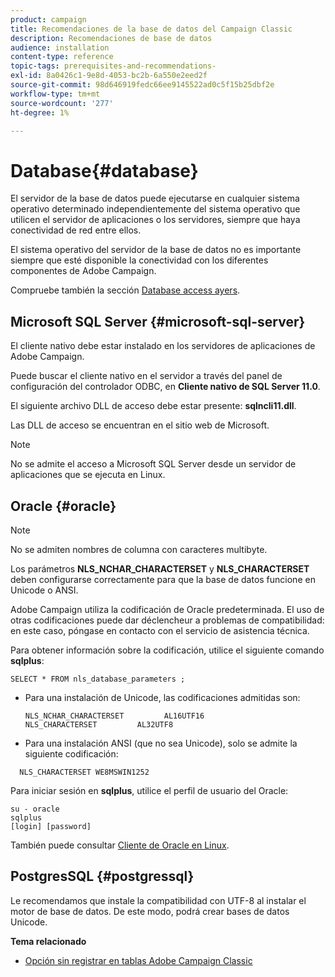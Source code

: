 ```yaml
---
product: campaign
title: Recomendaciones de la base de datos del Campaign Classic
description: Recomendaciones de base de datos
audience: installation
content-type: reference
topic-tags: prerequisites-and-recommendations-
exl-id: 8a0426c1-9e8d-4053-bc2b-6a550e2eed2f
source-git-commit: 98d646919fedc66ee9145522ad0c5f15b25dbf2e
workflow-type: tm+mt
source-wordcount: '277'
ht-degree: 1%

---
```


# Database{#database}

El servidor de la base de datos puede ejecutarse en cualquier sistema operativo determinado independientemente del sistema operativo que utilicen el servidor de aplicaciones o los servidores, siempre que haya conectividad de red entre ellos.

El sistema operativo del servidor de la base de datos no es importante siempre que esté disponible la conectividad con los diferentes componentes de Adobe Campaign.

Compruebe también la sección [Database access ayers](../../installation/using/prerequisites-of-campaign-installation-in-linux.md#database-access-layers).

## Microsoft SQL Server {#microsoft-sql-server}

El cliente nativo debe estar instalado en los servidores de aplicaciones de Adobe Campaign.

Puede buscar el cliente nativo en el servidor a través del panel de configuración del controlador ODBC, en **Cliente nativo de SQL Server 11.0**.

El siguiente archivo DLL de acceso debe estar presente: **sqlncli11.dll**.

Las DLL de acceso se encuentran en el sitio web de Microsoft.

>[!NOTE]
>
>No se admite el acceso a Microsoft SQL Server desde un servidor de aplicaciones que se ejecuta en Linux.

## Oracle {#oracle}

>[!NOTE]
>
>No se admiten nombres de columna con caracteres multibyte.

Los parámetros **NLS_NCHAR_CHARACTERSET** y **NLS_CHARACTERSET** deben configurarse correctamente para que la base de datos funcione en Unicode o ANSI.

Adobe Campaign utiliza la codificación de Oracle predeterminada. El uso de otras codificaciones puede dar déclencheur a problemas de compatibilidad: en este caso, póngase en contacto con el servicio de asistencia técnica.

Para obtener información sobre la codificación, utilice el siguiente comando **sqlplus**:

```
SELECT * FROM nls_database_parameters ;
```

* Para una instalación de Unicode, las codificaciones admitidas son:

   ```
   NLS_NCHAR_CHARACTERSET         AL16UTF16
   NLS_CHARACTERSET         AL32UTF8
   ```

* Para una instalación ANSI (que no sea Unicode), solo se admite la siguiente codificación:

```
  NLS_CHARACTERSET WE8MSWIN1252
```

Para iniciar sesión en **sqlplus**, utilice el perfil de usuario del Oracle:

```
su - oracle 
sqlplus 
[login] [password]
```

También puede consultar [Cliente de Oracle en Linux](../../installation/using/installing-packages-with-linux.md#oracle-client-in-linux).

## PostgresSQL {#postgressql}

Le recomendamos que instale la compatibilidad con UTF-8 al instalar el motor de base de datos. De este modo, podrá crear bases de datos Unicode.

**Tema relacionado**

* [Opción sin registrar en tablas Adobe Campaign Classic](https://helpx.adobe.com/campaign/kb/unlogged-tables-classic.html)
